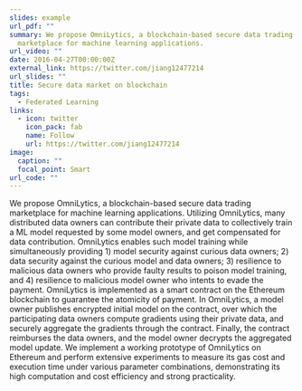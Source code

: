 ```yaml
---
slides: example
url_pdf: ""
summary: We propose OmniLytics, a blockchain-based secure data trading
  marketplace for machine learning applications.
url_video: ""
date: 2016-04-27T00:00:00Z
external_link: https://twitter.com/jiang12477214
url_slides: ""
title: Secure data market on blockchain
tags:
  - Federated Learning
links:
  - icon: twitter
    icon_pack: fab
    name: Follow
    url: https://twitter.com/jiang12477214
image:
  caption: ""
  focal_point: Smart
url_code: ""
---
```

We propose OmniLytics, a blockchain-based secure data trading marketplace for machine learning applications. Utilizing OmniLytics, many distributed data owners can contribute their private data to collectively train a ML model requested by some model owners, and get compensated for data contribution. OmniLytics enables such model training while simultaneously providing 1) model security against curious data owners; 2) data security against the curious model and data owners; 3) resilience to malicious data owners who provide faulty results to poison model training, and 4) resilience to malicious model owner who intents to evade the payment. OmniLytics is implemented as a smart contract on the Ethereum blockchain to guarantee the atomicity of payment. In OmniLytics, a model owner publishes encrypted initial model on the contract, over which the participating data owners compute gradients using their private data, and securely aggregate the gradients through the contract. Finally, the contract reimburses the data owners, and the model owner decrypts the aggregated model update. We implement a working prototype of OmniLytics on Ethereum and perform extensive experiments to measure its gas cost and execution time under various parameter combinations, demonstrating its high computation and cost efficiency and strong practicality.